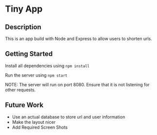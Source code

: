 # Tiny App

## Description

This is an app build with Node and Express to allow users to shorten urls.

## Getting Started

Install all dependencies using `npm install`

Run the server using `npm start`

NOTE: The server will run on port 8080. Ensure that it is not listening for other requests.

## Future Work
- Use an actual database to store url and user information
- Make the layout nicer
- Add Required Screen Shots